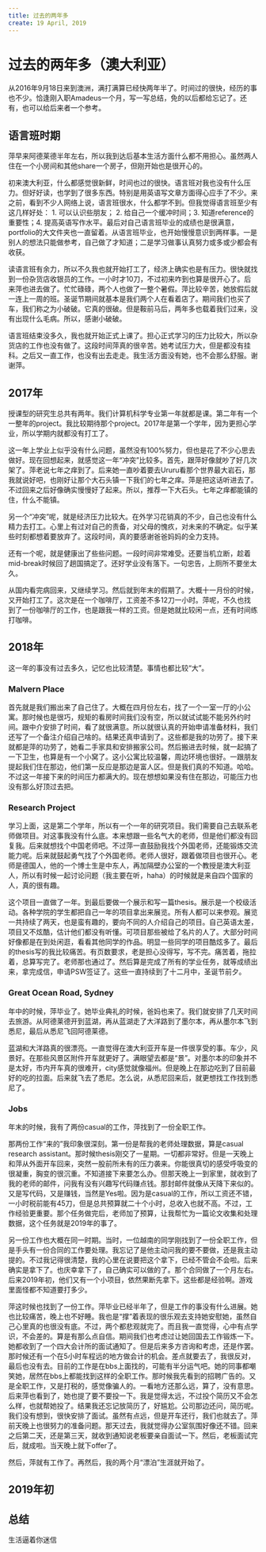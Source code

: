 ```yaml
---
title: 过去的两年多
create: 19 April, 2019
---
```


# 过去的两年多（澳大利亚）
从2016年9月18日来到澳洲，满打满算已经快两年半了。时间过的很快，经历的事也不少。恰逢刚入职Amadeus一个月，写一写总结，免的以后都给忘记了。还有，也可以给后来者一个参考。

## 语言班时期
萍早来阿德莱德半年左右，所以我到达后基本生活方面什么都不用担心。虽然两人住在一个小房间和其他share一个房子，但刚开始也是很开心的。

初来澳大利亚，什么都感觉很新鲜，时间也过的很快。语言班对我也没有什么压力。但好好读，也学到了很多东西。特别是用英语写文章方面得心应手了不少。来之前，看到不少人网络上说，语言班很水，什么都学不到。但我觉得语言班至少有这几样好处： 1. 可以认识些朋友； 2. 给自己一个缓冲时间；3. 知道reference的重要性；4. 提高英语写作水平。最后对自己语言班毕业的成绩也是很满意，portfolio的大文件夹也一直留着。从语言班毕业，也开始慢慢意识到两样事。一是别人的想法只能做参考，自己做了才知道；二是学习做事认真努力或多或少都会有收获。

读语言班有余力，所以不久我也就开始打工了，经济上确实也是有压力。很快就找到一份杂货店收银员的工作。一小时才10刀，不过初来咋到也算是很开心了。后来萍也进去做了。忙忙碌碌，两个人也做了一整个暑假。萍比较辛苦，她放假后就一连上一周的班。圣诞节期间就基本是我们两个人在看着店了。期间我们也买了车，我们称之为小破破。它真的很破。但是鞍前马后，两年多也载着我们过来，没有出现什么毛病。所以，感谢小破破。

语言班结束没多久，我也就开始正式上课了。担心正式学习的压力比较大，所以杂货店的工作也没有做了。这段时间萍真的很辛苦。她考试压力大，但是都没有挂科。之后又一直工作，也没有出去走走。我生活方面没有她，也不会那么舒服。谢谢萍。

## 2017年
授课型的研究生总共有两年。我们计算机科学专业第一年就都是课。第二年有一个一整年的project。我比较期待那个project。2017年是第一个学年，因为更担心学业，所以学期内就都没有打工了。

这一年上学业上似乎没有什么问题，虽然没有100%努力，但也是花了不少心思去做好。现在回想起来，就感觉这一年“冲突”比较多。首先，跟萍好像就吵了好几次架了。萍老说七年之痒到了。后来她一直吵着要去Ururu看那个世界最大岩石，那我就说好吧，也刚好让那个大石头镇一下我们的七年之痒。萍是把这话听进去了。不过回来之后好像确实慢慢好了起来。所以，推荐一下大石头。七年之痒都能镇的住，什么不能镇。

另一个“冲突”呢，就是经济压力比较大。在外学习花销真的不少，自己也没有什么精力去打工。心里上有过对自己的责备，对父母的愧疚，对未来的不确定。似乎某些时刻都想着要放弃了。这段时间，真的要感谢爸爸妈妈的全力支持。

还有一个呢，就是健康出了些些问题。一段时间非常难受。还要当机立断，趁着mid-break时候回了趟国搞定了。还好学业没有落下。一句忠告，上厕所不要坐太久。

从国内看完病回来，又继续学习。然后就到年末的假期了。大概十一月份的时候，又开始打工了。这次是在一个咖啡厅，工资差不多12刀一小时。萍呢，不久也找到了一份咖啡厅的工作，也是跟我一样的工资。但是她就比较闲一点，还有时间练打咖啡。

## 2018年
这一年的事没有过去多久，记忆也比较清楚。事情也都比较“大”。

### Malvern Place
首先就是我们搬出来了自己住了。大概在四月份左右，找了一个一室一厅的小公寓。那时候也是很巧，规矩的看房时间我们没有空，所以就试试能不能另外约时间。跟中介安排了时间，看了就很满意。所以就很认真的开始申请准备材料，我们还写了一个备注介绍自己啥的。结果还真申请到了。这些都是我的功劳了。接下来就都是萍的功劳了，她看二手家具和安排搬家公司。然后搬进去时候，就一起搞了一下卫生，也算是有一个小窝了。这小公寓比较温馨，周边环境也很好。一跟朋友提起我们住在那边，他们第一反应是那边是富人区。但是我们真的不知道。哈哈。不过这一年接下来的时间压力都满大的。现在想想如果没有住在那边，可能压力也没有那么好顶过去把。

### Research Project
学习上面，这是第二个学年，所以有一个一年的研究项目。我们需要自己去联系老师做项目。对这事我没有什么底。本来想跟一些名气大的老师，但是他们都没有回复我。后来就想找个中国老师吧。不过萍一直鼓励我找个外国老师，还能锻炼交流能力呢。后来就鼓起勇气找了个外国老师。老师人很好，跟着做项目也很开心。老师是德国人，他的一个博士生是中东人，再加隔壁办公室的一个教授是澳大利亚人，所以有时候一起讨论问题（我主要在听，haha）的时候就是来自四个国家的人，真的很有趣。

这个项目一直做了一年。到最后要做一个展示和写一篇thesis。展示是一个校级活动。各种学院的学生都把自己一年的项目拿出来展览。所有人都可以来参观。展览一共持续了两天，也是蛮有趣的，要向不同的人介绍自己的项目。自己英语太差，项目又不炫酷，估计他们都没有听懂。可项目那些被给了名片的人了。大部分时间好像都是在到处闲逛，看看其他同学的作品。明显一些同学的项目酷炫多了。最后的thesis写的我比较痛苦。有页数要求，老是担心没得写，写不完。痛苦着，拖拉着，总算写完了。老师那也通过了。然后算是完成了所有的学业任务，就等成绩出来，拿完成信，申请PSW签证了。这些一直持续到了十二月中，圣诞节前夕。

### Great Ocean Road, Sydney
年中的时候，萍毕业了。她毕业典礼的时候，爸妈也来了。我们就安排了几天时间去旅游。从阿德莱德开到蓝湖，再从蓝湖走了大洋路到了墨尔本，再从墨尔本飞到悉尼，最后从悉尼飞回阿德莱德。

蓝湖和大洋路真的很漂亮。一直觉得在澳大利亚开车是一件很享受的事。车少，风景好。在那些风景区附件开车就更好了。满眼望去都是“景”。对墨尔本的印象并不是太好，市内开车真的很难开，city感觉就像福州。但是晚上在那边吃到了目前最好的吃的拉面。后来就飞去了悉尼。怎么说，从悉尼回来后，就更想找工作找到悉尼了。

### Jobs
年末的时候，我有了两份casual的工作，萍找到了一份全职工作。

那两份工作“来的”我印象很深刻。第一份是帮我的老师处理数据，算是casual research assistant。那时候thesis刚交了一星期。一切都非常好。但是一天晚上和萍从外面开车回来，突然一股前所未有的压力袭来。你能很真切的感受呼吸变的很凝重，胸变的很沉重。不知道接下来要怎么办。但那天晚上一到家里，就收到了我的老师的邮件，问我有没有兴趣写代码赚点钱。那封邮件就像从天降下来似的。又是写代码，又是赚钱，当然是Yes啦。因为是casual的工作，所以工资还不错，一小时税前能有45刀，但是总共预算就二十个小时，总收入也就不高。不过，工作经验更重要。那个任务做完后，老师加了预算，让我帮忙为一篇论文收集和处理数据，这个任务就是2019年的事了。

另一份工作也大概在同一时期。当时，一位越南的同学刚找到了一份全职工作，但是手头有一份合同的工作要处理。我忘记了是他主动问我的要不要做，还是我主动提的。不过我记得很清楚，我的心里在说要把这个拿下，已经不管会不会啦。后来确实是拿下了。也庆幸拿下了，自己确实可以做的了。那个合同做了一个月左右。后来2019年初，他们又有一个小项目，依然果断先拿下。这些都是经验啊。游戏里面怪都不知道要打多少。

萍这时候也找到了一份工作。萍毕业已经半年了，但是工作的事没有什么进展。她也比较痛苦，晚上也不好睡。我也是“撑”着表现的很乐观去支持她安慰她，虽然自己心里真的也很没有底。不过，两个都悲观就完了。而且我一直觉得，心中有点学识，不会差的。算是有那么点自信。期间我们也考虑过让她回国去工作锻炼一下。她都收到了一个四大会计所的面试通知了。但是后来多方咨询和考虑，还是作罢。那时候还有一个在5小时车程远的地方做会计的机会。差点就要去了，我很反对，最后也没有去。目前的工作是在bbs上面找的，可能有半分运气吧。她的同事都嘲笑她，居然在bbs上都能找到这样的全职工作。那时候我先看到的招聘广告的。又是全职工作，又是打税的，感觉像骗人的。一看地方还那么远，算了，没有意思。后来萍也看到了，她也提了要不要投一下。我是觉得太远，不过投个简历又不会怎么样，也就帮她投了。结果我还忘记放简历了，好尴尬。公司那边还问，简历呢。我们没有想到，很快安排了面试。虽然有点远，但是开车还行，我们也就去了。萍前天晚上也很努力的准备问题。那天过去，我就觉得办公室氛围好像还不错。回来之后第二天，还是第三天，就收到通知说老板要亲自面试一下。然后，老板面试完后，就成啦。当天晚上就下offer了。

然后，萍就有工作了。再然后，我的两个月“漂泊”生涯就开始了。

## 2019年初

## 总结
生活逼着你迷信